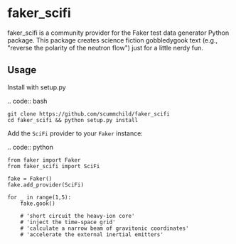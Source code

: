 # faker_scifi
faker_scifi is a community provider for the Faker test data generator Python package.  This package creates science fiction gobbledygook text (e.g., "reverse the polarity of the neutron flow") just for a little nerdy fun.

Usage
-----
Install with setup.py

.. code:: bash

    git clone https://github.com/scummchild/faker_scifi
    cd faker_scifi && python setup.py install

Add the ``SciFi`` provider to your ``Faker`` instance:

.. code:: python

    from faker import Faker
    from faker_scifi import SciFi

    fake = Faker()
    fake.add_provider(SciFi)

    for _ in range(1,5):
        fake.gook()
        
        # 'short circuit the heavy-ion core'
        # 'inject the time-space grid'
        # 'calculate a narrow beam of gravitonic coordinates'
        # 'accelerate the external inertial emitters'
